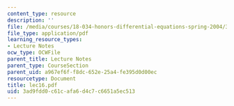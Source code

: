 ```yaml
---
content_type: resource
description: ''
file: /media/courses/18-034-honors-differential-equations-spring-2004/3ad9fdd0c61cafa6d4c7c6651a5ec513_lec16.pdf
file_type: application/pdf
learning_resource_types:
- Lecture Notes
ocw_type: OCWFile
parent_title: Lecture Notes
parent_type: CourseSection
parent_uid: a967ef6f-f8dc-652e-25a4-fe395d0d00ec
resourcetype: Document
title: lec16.pdf
uid: 3ad9fdd0-c61c-afa6-d4c7-c6651a5ec513
---
```

